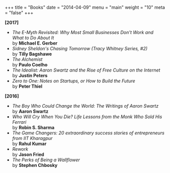 +++
title = "Books"
date = "2014-04-09"
menu = "main"
weight = "10"
meta = "false"
+++

**[2017]**

+ *The E-Myth Revisited: Why Most Small Businesses Don't Work and What to Do About It* <br/> by **Michael E. Gerber**
+ *Sidney Sheldon's Chasing Tomorrow (Tracy Whitney Series, #2)* <br/> by **Tilly Bagshawe**
+ *The Alchemist* <br/> by **Paulo Coelho**
+ *The Idealist: Aaron Swartz and the Rise of Free Culture on the Internet* <br/> by **Justin Peters**
+ *Zero to One: Notes on Startups, or How to Build the Future* <br/> by **Peter Thiel**

**[2016]**

+ *The Boy Who Could Change the World: The Writings of Aaron Swartz* <br/> by **Aaron Swartz**
+ *Who Will Cry When You Die? Life Lessons from the Monk Who Sold His Ferrari* <br/> by **Robin S. Sharma**
+ *The Game Changers: 20 extraordinary success stories of entrepreneurs from IIT Kharagpur* <br/> by **Rahul Kumar**
+ *Rework* <br/> by **Jason Fried**
+ *The Perks of Being a Wallflower* <br/> by **Stephen Chbosky**
